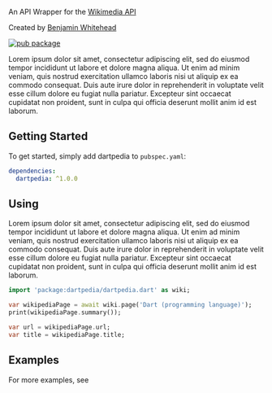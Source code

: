 An API Wrapper for the [Wikimedia API](https://www.mediawiki.org/wiki/API:Main_page)

Created by [Benjamin Whitehead](www.linkedin.com/in/benjamin-whitehead-100)

[![pub package](https://img.shields.io/pub/v/http.svg)](https://pub.dartlang.org/packages/http)

Lorem ipsum dolor sit amet, consectetur adipiscing elit, sed do eiusmod tempor incididunt ut labore et dolore magna aliqua. Ut enim ad minim veniam, quis nostrud exercitation ullamco laboris nisi ut aliquip ex ea commodo consequat. Duis aute irure dolor in reprehenderit in voluptate velit esse cillum dolore eu fugiat nulla pariatur. Excepteur sint occaecat cupidatat non proident, sunt in culpa qui officia deserunt mollit anim id est laborum.

## Getting Started
To get started, simply add dartpedia to  `pubspec.yaml`:
```yaml
dependencies:
  dartpedia: ^1.0.0
``` 

## Using
Lorem ipsum dolor sit amet, consectetur adipiscing elit, sed do eiusmod tempor incididunt ut labore et dolore magna aliqua. Ut enim ad minim veniam, quis nostrud exercitation ullamco laboris nisi ut aliquip ex ea commodo consequat. Duis aute irure dolor in reprehenderit in voluptate velit esse cillum dolore eu fugiat nulla pariatur. Excepteur sint occaecat cupidatat non proident, sunt in culpa qui officia deserunt mollit anim id est laborum.
```dart
import 'package:dartpedia/dartpedia.dart' as wiki;

var wikipediaPage = await wiki.page('Dart (programming language)');
print(wikipediaPage.summary());

var url = wikipediaPage.url;
var title = wikipediaPage.title;

```

## Examples
For more examples, see 

